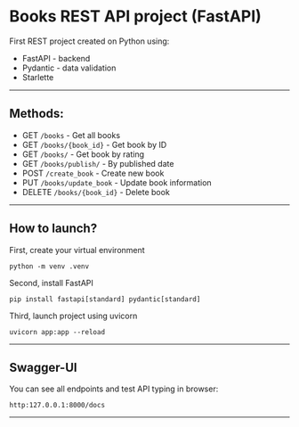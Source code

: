 # Books REST API project (FastAPI)

First REST project created on Python using:

- FastAPI - backend
- Pydantic - data validation
- Starlette

---

## Methods:

- GET `/books` - Get all books
- GET `/books/{book_id}` - Get book by ID
- GET `/books/` - Get book by rating
- GET `/books/publish/` - By published date
- POST `/create_book` - Create new book
- PUT `/books/update_book` - Update book information
- DELETE `/books/{book_id}` - Delete book

--- 
## How to launch?

First, create your virtual environment

```
python -m venv .venv
```

Second, install FastAPI
```
pip install fastapi[standard] pydantic[standard]
```

Third, launch project using uvicorn
```
uvicorn app:app --reload
```

---
## Swagger-UI

You can see all endpoints and test API typing in browser:

```
http:127.0.0.1:8000/docs
```

---